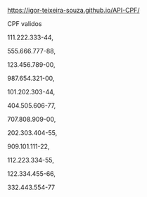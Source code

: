 https://igor-teixeira-souza.github.io/API-CPF/

CPF validos

111.222.333-44,

555.666.777-88,

123.456.789-00,

987.654.321-00,

101.202.303-44,

404.505.606-77,

707.808.909-00,

202.303.404-55,

909.101.111-22,

112.223.334-55,

122.334.455-66,

332.443.554-77
